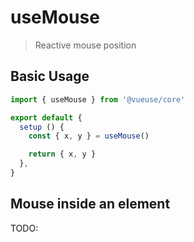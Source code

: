 # useMouse

> Reactive mouse position

## Basic Usage

```jsx
import { useMouse } from '@vueuse/core'

export default {
  setup () {
    const { x, y } = useMouse()

    return { x, y }
  },
}
```

## Mouse inside an element 

TODO:
